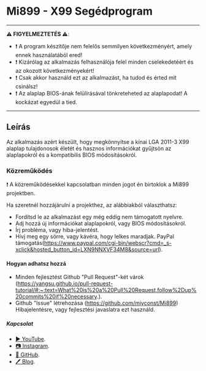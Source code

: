 ﻿# Mi899 - X99 Segédprogram

------------------------------------------------------------------------------------------------------

**⚠️ FIGYELMEZTETÉS ⚠️**:

- ❗ A program készítője nem felelős semmilyen következményért, amely ennek használatából ered!
- ❗ Kizárólag az alkalmazás felhasználója felel minden cselekedetéért és az okozott következményekért! 
- ❗ Csak akkor használd ezt az alkalmazást, ha tudod és érted mit csinálsz!
- ❗ Az alaplap BIOS-ának felülírásával tönkreteheted az alaplapodat! A kockázat egyedül a tied.

------------------------------------------------------------------------------------------------------

## Leírás

Az alkalmazás azért készült, hogy megkönnyítse a kínai LGA 2011-3 X99 alaplap tulajdonosok életét 
és hasznos információkat gyűjtsön az alaplapokról és a kompatibilis BIOS módosításokról.

### Közreműködés

❗ A közreműködésekkel kapcsolatban minden jogot én birtoklok a Mi899 projektben.

Ha szeretnél hozzájárulni a projekthez, az alábbiakból választhatsz:

- Fordítsd le az alkalmazást egy még eddig nem támogatott nyelvre.
- Adj hozzá új információkat alaplapokról, vagy BIOS módosításokról.
- Írj probléma, vagy hiba-jelentést.
- Hívj meg egy sörre, vagy kávéra, hogy lelkes maradjak. PayPal támogatás(https://www.paypal.com/cgi-bin/webscr?cmd=_s-xclick&hosted_button_id=LXN9NNXVF34M8&source=url).

#### Hogyan adhatsz hozzá

- Minden fejlesztést Github "Pull Request"-két várok (https://yangsu.github.io/pull-request-tutorial/#:~:text=What%20is%20a%20Pull%20Request,follow%2Dup%20commits%20if%20necessary.).
- Github "Issue" létrehozása (https://github.com/miyconst/Mi899) Hibajelentésre, vagy fejlesztési javaslatra ezt használd.

##### Kapcsolat

- [▶️ YouTube](https://www.youtube.com/c/Miyconst).
- [📷 Instagram](https://www.instagram.com/mi8.se/).
- [📜 GitHub](https://github.com/miyconst).
- [🖊️ Blog](https://miyconst.github.io/).

